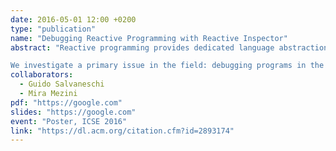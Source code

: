 ```yaml
---
date: 2016-05-01 12:00 +0200
type: "publication"
name: "Debugging Reactive Programming with Reactive Inspector"
abstract: "Reactive programming provides dedicated language abstractions for reactive software, relieving developers from manually updating outputs when the inputs of a computation change. Unfortunately, complementing the new paradigm with proper tools that support coding activities is a vastly unexplored area.

We investigate a primary issue in the field: debugging programs in the reactive style. We propose RP Debugging, a methodology for effectively debugging reactive programs. These ideas are implemented in Reactive Inspector, a debugger for reactive programs integrated with the Eclipse Scala development environment."
collaborators:
  - Guido Salvaneschi
  - Mira Mezini
pdf: "https://google.com"
slides: "https://google.com"
event: "Poster, ICSE 2016"
link: "https://dl.acm.org/citation.cfm?id=2893174"
---
```


